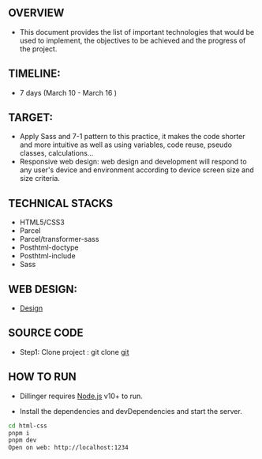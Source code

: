 ## OVERVIEW

- This document provides the list of important technologies that would be used to implement, the objectives to be achieved and the progress of the project.

## TIMELINE:

- 7 days (March 10 - March 16 )

## TARGET:

- Apply Sass and 7-1 pattern to this practice, it makes the code shorter and more intuitive as well as using variables, code reuse, pseudo classes, calculations...
- Responsive web design: web design and development will respond to any user's device and environment according to device screen size and size criteria.

## TECHNICAL STACKS

- HTML5/CSS3
- Parcel
- Parcel/transformer-sass
- Posthtml-doctype
- Posthtml-include
- Sass

## WEB DESIGN:

- [Design](https://www.figma.com/design/fOJ0r3i3A4uoiqEqnZFXpe/Design-html%2Fcss?node-id=1-15663&m=dev)

## SOURCE CODE

- Step1: Clone project : git clone [git](https://github.com/nabe39/Practice-HTML-CSS-2.git)

## HOW TO RUN

- Dillinger requires [Node.js](https://nodejs.org/) v10+ to run.

- Install the dependencies and devDependencies and start the server.

```sh
cd html-css
pnpm i
pnpm dev
Open on web: http://localhost:1234
```

